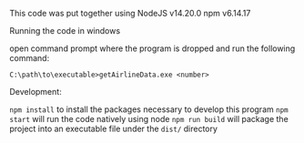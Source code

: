 This code was put together using
  NodeJS v14.20.0
  npm v6.14.17

Running the code in windows

open command prompt where the program is dropped and run the following command:

`C:\path\to\executable>getAirlineData.exe <number>`

Development:

`npm install` to install the packages necessary to develop this program
`npm start` will run the code natively using node
`npm run build` will package the project into an executable file under the `dist/` directory

